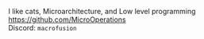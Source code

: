 I like cats, Microarchitecture, and Low level programming <br>
https://github.com/MicroOperations<br>
Discord: `macrofusion`

